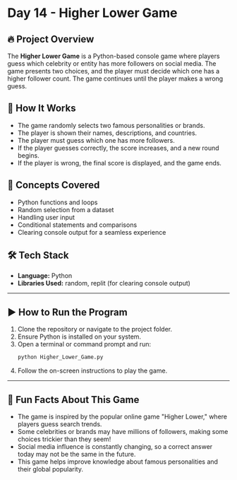 # Day 14 - Higher Lower Game

## 🔥 Project Overview

The **Higher Lower Game** is a Python-based console game where players guess which celebrity or entity has more followers on social media. The game presents two choices, and the player must decide which one has a higher follower count. The game continues until the player makes a wrong guess.

## 🚀 How It Works

- The game randomly selects two famous personalities or brands.
- The player is shown their names, descriptions, and countries.
- The player must guess which one has more followers.
- If the player guesses correctly, the score increases, and a new round begins.
- If the player is wrong, the final score is displayed, and the game ends.

## 📌 Concepts Covered

- Python functions and loops
- Random selection from a dataset
- Handling user input
- Conditional statements and comparisons
- Clearing console output for a seamless experience

## 🛠 Tech Stack

- **Language:** Python
- **Libraries Used:** random, replit (for clearing console output)

---

## ▶️ How to Run the Program

1. Clone the repository or navigate to the project folder.
2. Ensure Python is installed on your system.
3. Open a terminal or command prompt and run:
   ```sh
   python Higher_Lower_Game.py
   ```
4. Follow the on-screen instructions to play the game.

---

## 🎉 Fun Facts About This Game

- The game is inspired by the popular online game "Higher Lower," where players guess search trends.
- Some celebrities or brands may have millions of followers, making some choices trickier than they seem!
- Social media influence is constantly changing, so a correct answer today may not be the same in the future.
- This game helps improve knowledge about famous personalities and their global popularity.

